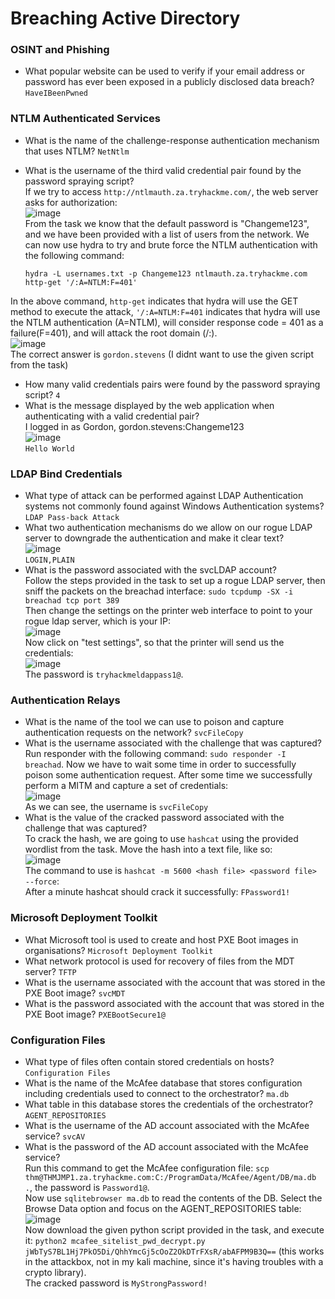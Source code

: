 # Breaching Active Directory

### OSINT and Phishing
- What popular website can be used to verify if your email address or password has ever been exposed in a publicly disclosed data breach? `HaveIBeenPwned`

### NTLM Authenticated Services
- What is the name of the challenge-response authentication mechanism that uses NTLM? `NetNtlm`
- What is the username of the third valid credential pair found by the password spraying script? <br />
If we try to access `http://ntlmauth.za.tryhackme.com/`, the web server asks for authorization: <br />
![image](https://github.com/user-attachments/assets/2b9b40d1-45b6-494f-b78f-cb9052909455)<br />
From the task we know that the default password is "Changeme123", and we have been provided with a list of users from the network. We can now use hydra to try and brute force the NTLM authentication with the following command:

      hydra -L usernames.txt -p Changeme123 ntlmauth.za.tryhackme.com http-get '/:A=NTLM:F=401'

In the above command, `http-get` indicates that hydra will use the GET method to execute the attack, `'/:A=NTLM:F=401` indicates that hydra will use the NTLM authentication (A=NTLM), will consider response code = 401 as a failure(F=401), and will attack the root domain (/:). <br />
![image](https://github.com/user-attachments/assets/1933834e-9de4-48b5-89af-5093dffc30d1)<br />
The correct answer is `gordon.stevens` (I didnt want to use the given script from the task)

- How many valid credentials pairs were found by the password spraying script? `4`
- What is the message displayed by the web application when authenticating with a valid credential pair?<br />
I logged in as Gordon, gordon.stevens:Changeme123 <br />
![image](https://github.com/user-attachments/assets/6912b2cd-6c23-4052-8d3b-580b9af43599)<br />
`Hello World`

### LDAP Bind Credentials
- What type of attack can be performed against LDAP Authentication systems not commonly found against Windows Authentication systems? `LDAP Pass-back Attack`
- What two authentication mechanisms do we allow on our rogue LDAP server to downgrade the authentication and make it clear text?<br />
![image](https://github.com/user-attachments/assets/c43e82ec-9ea7-4fb4-9cc2-5ed8cd75da68)<br />
`LOGIN,PLAIN`
- What is the password associated with the svcLDAP account? <br />
Follow the steps provided in the task to set up a rogue LDAP server, then sniff the packets on the breachad interface: `sudo tcpdump -SX -i breachad tcp port 389`<br />
Then change the settings on the printer web interface to point to your rogue ldap server, which is your IP: <br />
![image](https://github.com/user-attachments/assets/b614bcca-1141-4a1f-a170-25a6daa8be5f)<br />
Now click on "test settings", so that the printer will send us the credentials: <br />
![image](https://github.com/user-attachments/assets/508e0ade-8d1f-4187-a9e5-0cf528f18d00)<br />
The password is `tryhackmeldappass1@`.

### Authentication Relays
- What is the name of the tool we can use to poison and capture authentication requests on the network? `svcFileCopy`
- What is the username associated with the challenge that was captured?<br />
Run responder with the following command: `sudo responder -I breachad`. Now we have to wait some time in order to successfully poison some authentication request. After some time we successfully perform a MITM and capture a set of credentials: <br />
![image](https://github.com/user-attachments/assets/dc2fc284-0ea3-4a07-ad09-236288cbd956)<br />
As we can see, the username is `svcFileCopy`
- What is the value of the cracked password associated with the challenge that was captured?<br />
To crack the hash, we are going to use `hashcat` using the provided wordlist from the task. Move the hash into a text file, like so: <br />
![image](https://github.com/user-attachments/assets/54559753-6650-4417-a5af-ae68799ce89f)<br />
The command to use is `hashcat -m 5600 <hash file> <password file> --force`: <br />
After a minute hashcat should crack it successfully: `FPassword1!`


### Microsoft Deployment Toolkit
- What Microsoft tool is used to create and host PXE Boot images in organisations? `Microsoft Deployment Toolkit`
- What network protocol is used for recovery of files from the MDT server? `TFTP`
- What is the username associated with the account that was stored in the PXE Boot image? `svcMDT`
- What is the password associated with the account that was stored in the PXE Boot image? `PXEBootSecure1@`

### Configuration Files
- What type of files often contain stored credentials on hosts? `Configuration Files`
- What is the name of the McAfee database that stores configuration including credentials used to connect to the orchestrator? `ma.db`
- What table in this database stores the credentials of the orchestrator? `AGENT_REPOSITORIES`
- What is the username of the AD account associated with the McAfee service? `svcAV`
- What is the password of the AD account associated with the McAfee service? <br />
Run this command to get the McAfee configuration file: `scp thm@THMJMP1.za.tryhackme.com:C:/ProgramData/McAfee/Agent/DB/ma.db .`, the password is `Password1@`. <br />
Now use `sqlitebrowser ma.db` to read the contents of the DB. Select the Browse Data option and focus on the AGENT_REPOSITORIES table: <br />
![image](https://github.com/user-attachments/assets/1c179076-5815-4a1e-81a4-9a0175e7c351)<br />
Now download the given python script provided in the task, and execute it: `python2 mcafee_sitelist_pwd_decrypt.py jWbTyS7BL1Hj7PkO5Di/QhhYmcGj5cOoZ2OkDTrFXsR/abAFPM9B3Q==` (this works in the attackbox, not in my kali machine, since it's having troubles with a crypto library).<br />
The cracked password is `MyStrongPassword!`
